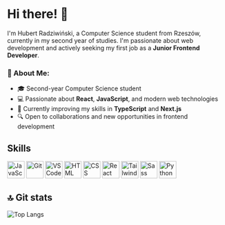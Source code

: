 # Hi there! 👋

I'm Hubert Radziwiński, a Computer Science student from Rzeszów, currently in my second year of studies. I'm passionate about web development and actively seeking my first job as a **Junior Frontend Developer**.

### 🚀 About Me:
- 🎓 Second-year Computer Science student
- 💻 Passionate about **React**, **JavaScript**, and modern web technologies
- 🌱 Currently improving my skills in **TypeScript** and **Next.js**
- 🔍 Open to collaborations and new opportunities in frontend development

## Skills

<p align="left">
  <img src="https://cdn.jsdelivr.net/gh/devicons/devicon/icons/javascript/javascript-original.svg" alt="JavaScript" width="40" height="40"/>
  <img src="https://cdn.jsdelivr.net/gh/devicons/devicon/icons/git/git-original.svg" alt="Git" width="40" height="40"/>
  <img src="https://cdn.jsdelivr.net/gh/devicons/devicon/icons/vscode/vscode-original.svg" alt="VS Code" width="40" height="40"/>
  <img src="https://cdn.jsdelivr.net/gh/devicons/devicon/icons/html5/html5-original.svg" alt="HTML" width="40" height="40"/>
  <img src="https://cdn.jsdelivr.net/gh/devicons/devicon/icons/css3/css3-original.svg" alt="CSS" width="40" height="40"/>
  <img src="https://cdn.jsdelivr.net/gh/devicons/devicon/icons/react/react-original.svg" alt="React" width="40" height="40"/>
  <img src="https://raw.githubusercontent.com/danielcranney/readme-generator/main/public/icons/skills/tailwindcss-colored.svg" alt="Tailwind CSS" width="40" height="40"/>
  <img src="https://cdn.jsdelivr.net/gh/devicons/devicon/icons/sass/sass-original.svg" alt="Sass" width="40" height="40"/>
  <img src="https://cdn.jsdelivr.net/gh/devicons/devicon/icons/python/python-original.svg" alt="Python" width="40" height="40"/>
</p>

## 🔝 Git stats

![Top Langs](https://github-readme-stats.vercel.app/api/top-langs/?username=Hubertcior&layout=compact&theme=radical)

